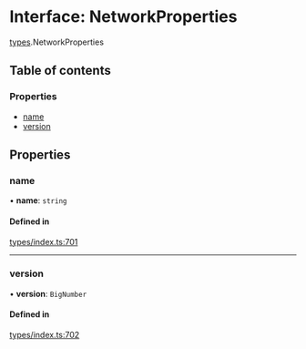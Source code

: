 # Interface: NetworkProperties

[types](../wiki/types).NetworkProperties

## Table of contents

### Properties

- [name](../wiki/types.NetworkProperties#name)
- [version](../wiki/types.NetworkProperties#version)

## Properties

### name

• **name**: `string`

#### Defined in

[types/index.ts:701](https://github.com/PolymathNetwork/polymesh-sdk/blob/c6fe1be3/src/types/index.ts#L701)

___

### version

• **version**: `BigNumber`

#### Defined in

[types/index.ts:702](https://github.com/PolymathNetwork/polymesh-sdk/blob/c6fe1be3/src/types/index.ts#L702)

